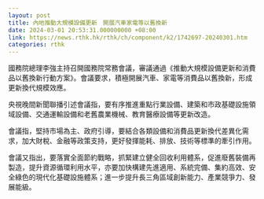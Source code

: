 ```yaml
---
layout: post
title: 內地推動大規模設備更新　開展汽車家電等以舊換新
date: 2024-03-01 20:53:31.000000000 +08:00
link: https://news.rthk.hk/rthk/ch/component/k2/1742697-20240301.htm
categories: rthk
---
```


國務院總理李強主持召開國務院常務會議，審議通過《推動大規模設備更新和消費品以舊換新行動方案》。會議要求，積極開展汽車、家電等消費品以舊換新，形成更新換代規模效應。

央視晚間新聞聯播引述會議指，要有序推進重點行業設備、建築和市政基礎設施領域設備、交通運輸設備和老舊農業機械、教育醫療設備等更新改造。

會議指，堅持市場為主、政府引導，要結合各類設備和消費品更新換代差異化需求，加大財稅、金融等政策支持，更好發揮能耗、排放、技術等標準的牽引作用。

會議又指出，要落實全面節約戰略，抓緊建立健全回收利用體系，促進廢舊裝備再製造，提升資源循環利用水平，亦要加快構建先進適用、系統完備、集約高效、安全綠色的現代化基礎設施體系；進一步提升長三角區域創新能力、產業競爭力、發展能級。
